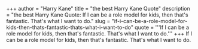 +++
author = "Harry Kane"
title = "the best Harry Kane Quote"
description = "the best Harry Kane Quote: If I can be a role model for kids, then that's fantastic. That's what I want to do."
slug = "if-i-can-be-a-role-model-for-kids-then-thats-fantastic-thats-what-i-want-to-do"
quote = '''If I can be a role model for kids, then that's fantastic. That's what I want to do.'''
+++
If I can be a role model for kids, then that's fantastic. That's what I want to do.
